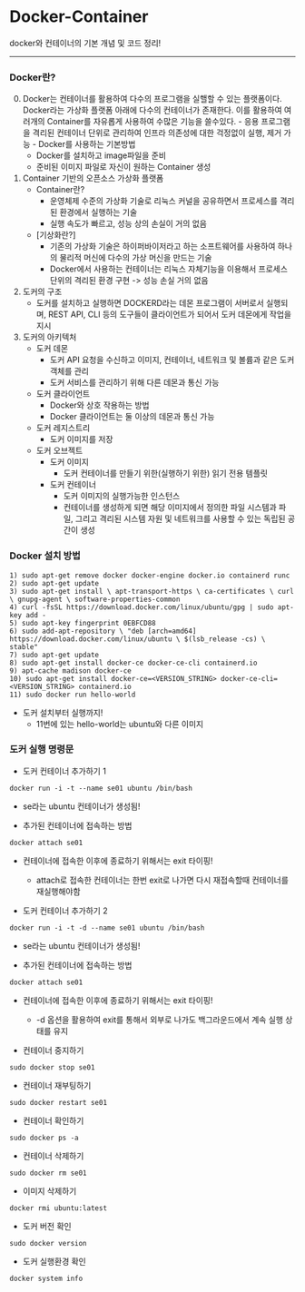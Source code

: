 # Docker-Container
docker와 컨테이너의 기본 개념 및 코드 정리!
<hr/>

### Docker란?
  0) Docker는 컨테이너를 활용하여 다수의 프로그램을 실핼할 수 있는 플랫폼이다. Docker라는 가상화 플랫폼 아래에 다수의 컨테이너가 존재한다. 이를 활용하여 여러개의 Container를 자유롭게 사용하여 수많은 기능을 쓸수있다.
    - 응용 프로그램을 격리된 컨테이너 단위로 관리하여 인프라 의존성에 대한 걱정없이 실행, 제거 가능
    - Docker를 사용하는 기본방법
      + Docker를 설치하고 image파일을 준비
      + 준비된 이미지 파일로 자신이 원하는 Container 생성
  1) Container 기반의 오픈소스 가상화 플랫폼
      - Container란?
        + 운영체제 수준의 가상화 기술로 리눅스 커널을 공유하면서 프로세스를 격리된 환경에서 실행하는 기술
        + 실행 속도가 빠르고, 성능 상의 손실이 거의 없음
      - [기상화란?]
        + 기존의 가상화 기술은 하이퍼바이저라고 하는 소프트웨어를 사용하여 하나의 물리적 머신에 다수의 가상 머신을 만드는 기술
        + Docker에서 사용하는 컨테이너는 리눅스 자체기능을 이용해서 프로세스 단위의 격리된 환경 구현 -> 성능 손실 거의 없음
  2) 도커의 구조
      - 도커를 설치하고 실행하면 DOCKERD라는 데몬 프로그램이 서버로서 실행되며, REST API, CLI 등의 도구들이 클라이언트가 되어서 도커 데몬에게 작업을 지시
  3) 도커의 아키텍처
      - 도커 데몬
        + 도커 API 요청을 수신하고 이미지, 컨테이너, 네트워크 및 볼륨과 같은 도커 객체를 관리
        + 도커 서비스를 관리하기 위해 다른 데몬과 통신 가능
      - 도커 클라이언트
        + Docker와 상호 작용하는 방법
        + Docker 클라이언트는 둘 이상의 데몬과 통신 가능
      - 도커 레지스트리
        + 도커 이미지를 저장
      - 도커 오브젝트
        * 도커 이미지
            + 도커 컨테이너를 만들기 위한(실행하기 위한) 읽기 전용 템플릿
        * 도커 컨테이너
            + 도커 이미지의 실행가능한 인스턴스
            + 컨테이너를 생성하게 되면 해당 이미지에서 정의한 파일 시스템과 파일, 그리고 격리된 시스템 자원 및 네트워크를 사용할 수 있는 독립된 공간이 생성

###  Docker 설치 방법
```
1) sudo apt-get remove docker docker-engine docker.io containerd runc
2) sudo apt-get update
3) sudo apt-get install \ apt-transport-https \ ca-certificates \ curl \ gnupg-agent \ software-properties-common
4) curl -fsSL https://download.docker.com/linux/ubuntu/gpg | sudo apt-key add -
5) sudo apt-key fingerprint 0EBFCD88
6) sudo add-apt-repository \ "deb [arch=amd64] https://download.docker.com/linux/ubuntu \ $(lsb_release -cs) \ stable"
7) sudo apt-get update
8) sudo apt-get install docker-ce docker-ce-cli containerd.io
9) apt-cache madison docker-ce
10) sudo apt-get install docker-ce=<VERSION_STRING> docker-ce-cli=<VERSION_STRING> containerd.io
11) sudo docker run hello-world
```
- 도커 설치부터 실행까지!
    + 11번에 있는 hello-world는 ubuntu와 다른 이미지

### 도커 실행 명령문
- 도커 컨테이너 추가하기 1
```
docker run -i -t --name se01 ubuntu /bin/bash
```
- se라는 ubuntu 컨테이너가 생성됨!

- 추가된 컨테이너에 접속하는 방법 
```
docker attach se01
```
- 컨테이너에 접속한 이후에 종료하기 위해서는 exit 타이핑!
    + attach로 접속한 컨테이너는 한번 exit로 나가면 다시 재접속할때 컨테이너를 재실행해야함

- 도커 컨테이너 추가하기 2
```
docker run -i -t -d --name se01 ubuntu /bin/bash
```
- se라는 ubuntu 컨테이너가 생성됨!

- 추가된 컨테이너에 접속하는 방법 
```
docker attach se01
```
- 컨테이너에 접속한 이후에 종료하기 위해서는 exit 타이핑!
    + -d 옵션을 활용하여 exit를 통해서 외부로 나가도 백그라운드에서 계속 실행 상태를 유지

- 컨테이너 중지하기
```
sudo docker stop se01
```

- 컨테이너 재부팅하기
```
sudo docker restart se01
```

- 컨테이너 확인하기
```
sudo docker ps -a
```

- 컨테이너 삭제하기
```
sudo docker rm se01
```

- 이미지 삭제하기
```
docker rmi ubuntu:latest
```

- 도커 버전 확인
```
sudo docker version
```

- 도커 실행환경 확인
```
docker system info
```

